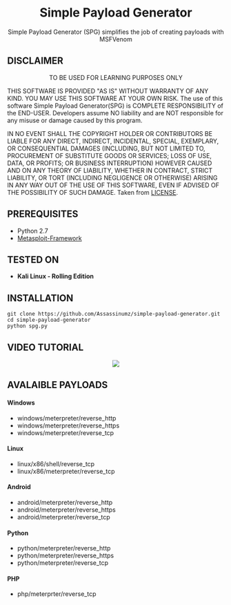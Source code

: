 <h1 align="center">Simple Payload Generator</h1>
<p align="center">
  Simple Payload Generator (SPG) simplifies the job of creating payloads with MSFVenom
</p>

## DISCLAIMER
<p align="center">
  TO BE USED FOR LEARNING PURPOSES ONLY
</p>

THIS SOFTWARE IS PROVIDED "AS IS" WITHOUT WARRANTY OF ANY KIND. YOU MAY USE THIS SOFTWARE AT YOUR OWN RISK. The use of this software Simple Payload Generator(SPG) is COMPLETE RESPONSIBILITY of the END-USER. Developers assume NO liability and are NOT responsible for any misuse or damage caused by this program.

IN NO EVENT SHALL THE COPYRIGHT HOLDER OR CONTRIBUTORS BE LIABLE
FOR ANY DIRECT, INDIRECT, INCIDENTAL, SPECIAL, EXEMPLARY, OR CONSEQUENTIAL
DAMAGES (INCLUDING, BUT NOT LIMITED TO, PROCUREMENT OF SUBSTITUTE GOODS OR
SERVICES; LOSS OF USE, DATA, OR PROFITS; OR BUSINESS INTERRUPTION) HOWEVER
CAUSED AND ON ANY THEORY OF LIABILITY, WHETHER IN CONTRACT, STRICT LIABILITY,
OR TORT (INCLUDING NEGLIGENCE OR OTHERWISE) ARISING IN ANY WAY OUT OF THE USE
OF THIS SOFTWARE, EVEN IF ADVISED OF THE POSSIBILITY OF SUCH DAMAGE. Taken from [LICENSE](LICENSE).

## PREREQUISITES
* Python 2.7
* [Metasploit-Framework](https://github.com/rapid7/metasploit-framework)

## TESTED ON
* **Kali Linux - Rolling Edition**

## INSTALLATION
```
git clone https://github.com/Assassinumz/simple-payload-generator.git
cd simple-payload-generator
python spg.py
```

## VIDEO TUTORIAL
<div align="center">
    <a href="https://youtu.be/xPR_Wyb-Dnk"><img src="http://pixiters.ga/wp-content/uploads/2018/05/spg.png"</img></a>
</div>

## AVALAIBLE PAYLOADS

#### Windows
* windows/meterpreter/reverse_http
* windows/meterpreter/reverse_https
* windows/meterpreter/reverse_tcp

#### Linux
* linux/x86/shell/reverse_tcp
* linux/x86/meterpreter/reverse_tcp

#### Android
* android/meterpreter/reverse_http
* android/meterpreter/reverse_https
* android/meterpreter/reverse_tcp

#### Python
* python/meterpreter/reverse_http
* python/meterpreter/reverse_https
* python/meterpreter/reverse_tcp

#### PHP
* php/meterprter/reverse_tcp
